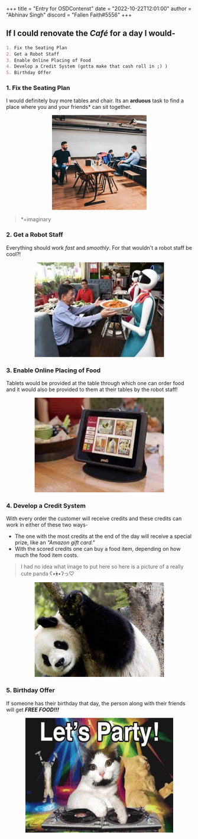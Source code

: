 +++
title = "Entry for OSDContenst"
date = "2022-10-22T12:01:00"
author = "Abhinav Singh"
discord = "Fallen Faith#5556"
+++

## If I could renovate the *Café* for a day I would-
```md
1. Fix the Seating Plan
2. Get a Robot Staff
3. Enable Online Placing of Food
4. Develop a Credit System (gotta make that cash roll in ;) )
5. Birthday Offer
```

### 1. Fix the Seating Plan
I would definitely buy more tables and chair. Its an **arduous** task to find a place where you and your friends* can sit together.
<p align="center">
  <img width="256" height="256" src="./RBAimgs/fr.jpg">
</p>

> *=imaginary

### 2. Get a Robot Staff
Everything should work *fast* and *smoothly*. For that wouldn't a robot staff be cool?!
<p align="center">
  <img width="350" height="256" src="./RBAimgs/robofood.jpg">
</p>

### 3. Enable Online Placing of Food
Tablets would be provided at the table through which one can order food and it would also be provided to them at their tables by the robot staff!
<p align="center">
  <img width="350" height="256" src="./RBAimgs/tab.jpg">
</p>

### 4. Develop a Credit System 
With every order the customer will receive credits and these credits can work in either of these two ways-
* The one with the most credits at the end of the day will receive a special prize, like an *"Amazon gift card."*
* With the scored credits one can buy a food item, depending on how much the food item costs.

> I had no idea what image to put here so here is a picture of a really cute panda ʕ•́ᴥ•̀ʔっ♡ 

<p align="center">
  <img width="350" height="256" src="./RBAimgs/panda.jpg">
</p>

### 5. Birthday Offer
If someone has their birthday that day, the person along with their friends will get ***FREE FOOD!!!***
<p align="center">
  <img width="400" height="310" src="./RBAimgs/party.gif">
</p>
